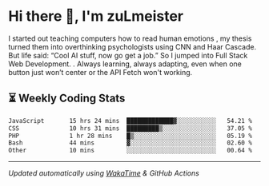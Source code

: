 # Hi there 👋, I'm zuLmeister

I started out teaching computers how to read human emotions , my thesis turned them into overthinking psychologists using CNN and Haar Cascade.
But life said: “Cool AI stuff, now go get a job.” So I jumped into Full Stack Web Development. .
Always learning, always adapting, even when one button just won’t center or the API Fetch won't working.

## ⏳ Weekly Coding Stats
<!--START_SECTION:waka-->

```txt
JavaScript       15 hrs 24 mins  █████████████▓░░░░░░░░░░░   54.21 %
CSS              10 hrs 31 mins  █████████▒░░░░░░░░░░░░░░░   37.05 %
PHP              1 hr 28 mins    █▒░░░░░░░░░░░░░░░░░░░░░░░   05.19 %
Bash             44 mins         ▓░░░░░░░░░░░░░░░░░░░░░░░░   02.60 %
Other            10 mins         ░░░░░░░░░░░░░░░░░░░░░░░░░   00.64 %
```

<!--END_SECTION:waka-->

---
*Updated automatically using [WakaTime](https://wakatime.com/) & GitHub Actions*
